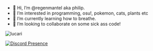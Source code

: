 - 👋 Hi, I’m @regenmantel aka philip.
- 👀 I’m interested in programming, osu!, pokemon, cats, plants etc
- 🌱 I’m currently learning how to breathe.
- 💞️ I’m looking to collaborate on some sick ass code!

![lucari](https://user-images.githubusercontent.com/20355730/149593435-9b61e235-4366-4d29-8960-6274196c26f1.png)


[![Discord Presence](https://lanyard.cnrad.dev/api/:id)](https://discord.com/users/:246632397863387139)
<!---
yolydev/yolydev is a ✨ special ✨ repository because its `README.md` (this file) appears on your GitHub profile.
You can click the Preview link to take a look at your changes.
--->
